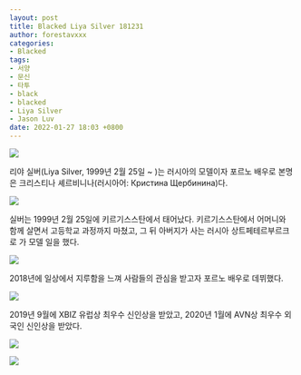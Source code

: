 ```yaml
---
layout: post
title: Blacked Liya Silver 181231
author: forestavxxx
categories: 
- Blacked
tags:
- 서양
- 문신
- 타투
- black
- blacked
- Liya Silver
- Jason Luv
date: 2022-01-27 18:03 +0800
---
```



![](https://raw.githubusercontent.com/forestavxxx/forestavxxx.github.io/main/_images/Liya%20Silver1.jpg)


리야 실버(Liya Silver, 1999년 2월 25일 ~ )는 러시아의 모델이자 포르노 배우로 본명은 크리스티나 셰르비니나(러시아어: Кристина Щербинина)다.



![](https://raw.githubusercontent.com/forestavxxx/forestavxxx.github.io/main/_images/Liya%20Silver2.jpg)



실버는 1999년 2월 25일에 키르기스스탄에서 태어났다. 키르기스스탄에서 어머니와 함께 살면서 고등학교 과정까지 마쳤고, 그 뒤 아버지가 사는 러시아 상트페테르부르크로 가 모델 일을 했다.



![](https://raw.githubusercontent.com/forestavxxx/forestavxxx.github.io/main/_images/Liya%20Silver3.jpg)



2018년에 일상에서 지루함을 느껴 사람들의 관심을 받고자 포르노 배우로 데뷔했다.



![](https://raw.githubusercontent.com/forestavxxx/forestavxxx.github.io/main/_images/Liya%20Silver4.jpg)




2019년 9월에 XBIZ 유럽상 최우수 신인상을 받았고, 2020년 1월에 AVN상 최우수 외국인 신인상을 받았다.



![](https://raw.githubusercontent.com/forestavxxx/forestavxxx.github.io/main/_images/Liya%20Silver5.jpg)

![](https://raw.githubusercontent.com/forestavxxx/forestavxxx.github.io/main/_images/Liya%20Silver6.jpg)
